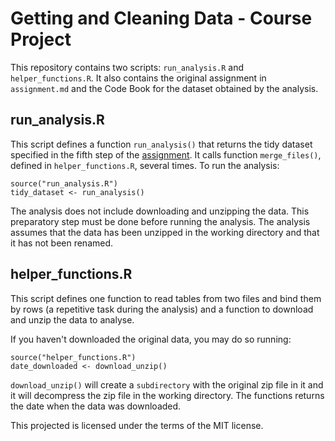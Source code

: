 Getting and Cleaning Data - Course Project
==========================================

This repository contains two scripts: `run_analysis.R` and `helper_functions.R`. It also contains the original assignment in `assignment.md` and the Code Book for the dataset obtained by the analysis.

run\_analysis.R
--------------

This script defines a function `run_analysis()` that returns the tidy dataset specified in the fifth step of the [assignment](assignment.md). It calls function `merge_files()`, defined in `helper_functions.R`, several times. To run the analysis:

    source("run_analysis.R")
    tidy_dataset <- run_analysis()

The analysis does not include downloading and unzipping the data. This preparatory step must be done before running the analysis. The analysis assumes that the data has been unzipped in the working directory and that it has not been renamed.

helper\_functions.R
------------------

This script defines one function to read tables from two files and bind them by rows (a repetitive task during the analysis) and a function to download and unzip the data to analyse.

If you haven't downloaded the original data, you may do so running:

    source("helper_functions.R")
    date_downloaded <- download_unzip()

`download_unzip()` will create a `subdirectory` with the original zip file in it and it will decompress the zip file in the working directory. The functions returns the date when the data was downloaded.

This projected is licensed under the terms of the MIT license.
